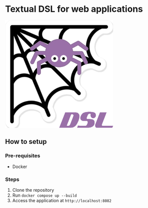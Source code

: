 # Textual DSL for web applications
<img src="./web_dsl/assets/web_dsl_logo.png" alt="web-dsl" width="350px"/>

## How to setup

### Pre-requisites

-   Docker

### Steps

1. Clone the repository
2. Run `docker compose up --build`
3. Access the application at `http://localhost:8082`

